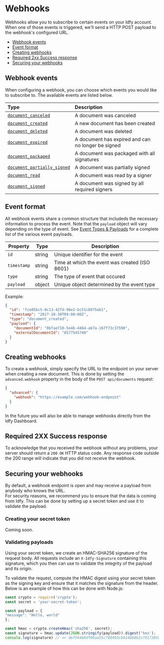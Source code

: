 # Webhooks

Webhooks allow you to subscribe to certain events on your Idfy account. When one of those events is triggered, we'll send a HTTP POST payload to the webhook's configured URL.

* [Webhook events](#webhook-events)
* [Event format](#event-format)
* [Creating webhooks](#creating-webhooks)
* [Required 2xx Success response](#required-2xx-success-response)
* [Securing your webhooks](#securing-your-webhooks)

## Webhook events

When configuring a webhook, you can choose which events you would like to subscribe to. The available events are listed below.

| Type | Description |
| :--- | :--- |
| [`document_canceled`](/events/#documentcanceledevent) | A document was canceled |
| [`document_created`](/events/#documentcreatedevent) | A new document has been created |
| [`document_deleted`](/events/#documentdeletedevent) | A document was deleted |
| [`document_expired`](/events/#documentexpiredevent) | A document has expired and can no longer be signed |
| [`document_packaged`](/events/#documentpartiallysignedevent) | A document was packaged with all signatures |
| [`document_partially_signed`](/events/documentpartiallysignedevent) | A document was partially signed |
| [`document_read`](/events/#documentreadevent) | A document was read by a signer |
| [`document_signed`](/events/#documentsignedevent) | A document was signed by all required signers |

## Event format

All webhook events share a common structure that includeds the necessary information to process the event. Note that the `payload` object will vary depending on the type of event. See [Event Types & Payloads](/events/#event-types--payloads) for a complete list of the various event payloads.

| Property | Type | Description |
| --- | --- | --- |
| `id` | string | Unique identifier for the event |
| `timestamp` | string | Time at which the event was created \(ISO 8601\) |
| `type` | string | The type of event that occured |
| `payload` | object | Unique object determined by the event type |

Example:

```json
{
  "id": "fce05bc5-0c13-42fd-96e2-bc51c8975eb1",
  "timestamp": "2017-10-30T09:00:00Z",
  "type": "document_created",
  "payload": {
    "documentId": "8bfae710-5e4b-4464-ab7a-167f73c37590",
    "externalDocumentId": "8577545740"
  }
}
```

## Creating webhooks

To create a webhook, simply specify the URL to the endpoint on your server when creating a new document. This is done by setting the `advanced.webhook` property in the body of the `POST api/documents` request:

```json
{
  "advanced": {
    "webhook": "https://example.com/webhook-endpoint"
  }
}
```

In the future you will also be able to manage webhooks directly from the Idfy Dashboard.

## Required 2XX Success response

To acknowledge that you received the webhook without any problems, your server should return a `200 OK` HTTP status code. Any response code outside the 200 range will indicate that you did not receive the webhook.

## Securing your webhooks

By default, a webhook endpoint is open and may receive a payload from anybody who knows the URL.  
For security reasons, we recommend you to ensure that the data is coming from Idfy. This can be done by setting up a secret token and use it to validate the payload.

### Creating your secret token

Coming soon.

### Validating payloads

Using your secret token, we create an HMAC-SHA256 signature of the request body. All requests include an `X-Idfy-Signature` containing this signature, which you then can use to validate the integrity of the payload and its origin.

To validate the request, compute the HMAC digest using your secret token as the signing key and ensure that it matches the signature from the header. Below is an example of how this can be done with Node.js:

```js
const crypto = require('crypto');
const secret = 'your-secret-token';

const payload = {
"message": "Hello, world"
};

const hmac = crypto.createHmac('sha256', secret);
const signature = hmac.update(JSON.stringify(payload)).digest('hex');
console.log(signature) // => def564b8df06ae55c788493cb414068b2cf017385d96ecb39aa3e844fdbbcdea
```



